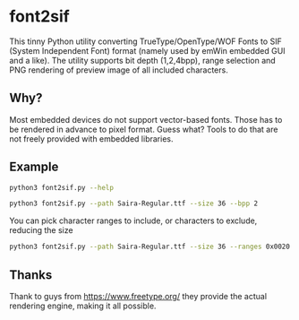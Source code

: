 # font2sif
This tinny Python utility converting TrueType/OpenType/WOF Fonts to SIF (System Independent Font) format (namely used by emWin embedded GUI and a like).
The utility supports bit depth (1,2,4bpp), range selection and PNG rendering of preview image of all included characters.

## Why?
Most embedded devices do not support vector-based fonts.
Those has to be rendered in advance to pixel format.
Guess what? Tools to do that are not freely provided with embedded libraries.

## Example

```sh
python3 font2sif.py --help
```

```sh
python3 font2sif.py --path Saira-Regular.ttf --size 36 --bpp 2
```
You can pick character ranges to include, or characters to exclude, reducing the size
```sh
python3 font2sif.py --path Saira-Regular.ttf --size 36 --ranges 0x0020:0x007E 0x0090:0x0A00 --exclude 0x00AA 0x00BB
```

## Thanks
Thank to guys from https://www.freetype.org/ they provide the actual rendering engine, making it all possible.
